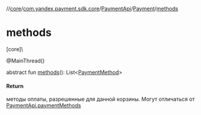 //[core](../../../../index.md)/[com.yandex.payment.sdk.core](../../index.md)/[PaymentApi](../index.md)/[Payment](index.md)/[methods](methods.md)

# methods

[core]\

@MainThread()

abstract fun [methods](methods.md)(): List<[PaymentMethod](../../../com.yandex.payment.sdk.core.data/-payment-method/index.md)>

#### Return

методы оплаты, разрешенные для данной корзины. Могут отличаться от [PaymentApi.paymentMethods](../payment-methods.md)
